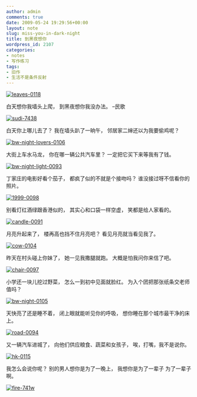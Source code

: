 ```yaml
---
author: admin
comments: true
date: 2009-05-24 19:29:56+00:00
layout: note
slug: miss-you-in-dark-night
title: 到黑夜想你
wordpress_id: 2107
categories:
- notes
- 写作练习
tags:
- 旧作
- 生活不是条件反射
---
```


[![leaves-0118](http://farm4.static.flickr.com/3415/3559739719_cf94a77107.jpg)](http://www.flickr.com/photos/lookoo/3559739719/)

白天想你我墙头上爬，
到黑夜想你我没办法。
–民歌

[![sudi-7438](http://farm3.static.flickr.com/2459/3559731305_2cc7ed249a.jpg)](http://www.flickr.com/photos/lookoo/3559731305/)

白天你上哪儿去了？
我在墙头趴了一晌午，
邻居家二婶还以为我要偷鸡呢？

[![bw-night-lovers-0106](http://farm4.static.flickr.com/3661/3559403688_ede89b5977.jpg)](http://www.flickr.com/photos/lookoo/3559403688/)

大街上车水马龙，
你在哪一辆公共汽车里？
一定把它买下来等我有了钱。

[![bw-night-light-0093](http://farm3.static.flickr.com/2446/3558593239_6060e6d812.jpg)](http://www.flickr.com/photos/lookoo/3558593239/)

丁家庄的电影好看个茄子，
都疯了似的不就是个接吻吗？
谁没接过呀不信看你的照片。

[![1999-0098](http://farm4.static.flickr.com/3592/3560605902_2682acf8fa.jpg)](http://www.flickr.com/photos/lookoo/3560605902/)

别看灯红酒绿跟香港似的，
其实心和口袋一样空虚，
笑都是给人家看的。

[![candle-0091](http://farm4.static.flickr.com/3395/3560559040_1807a90f3f.jpg)](http://www.flickr.com/photos/lookoo/3560559040/)

月亮升起来了，
楼再高也挡不住月亮吧？
看见月亮就当看见我了。

[![cow-0104](http://farm4.static.flickr.com/3626/3560605518_3ec0edfcf8.jpg)](http://www.flickr.com/photos/lookoo/3560605518/)

昨天在村头碰上你妹了，
她一见我撒腿就跑。
大概是怕我问你来信了吧。

[![chair-0097](http://farm4.static.flickr.com/3297/3559735719_10ee2b4816.jpg)](http://www.flickr.com/photos/lookoo/3559735719/)

小学还一块儿挖过野菜，
怎么一到初中见面就脸红。
为入个团把那张纸条交老师值吗？

[![bw-night-0105](http://farm4.static.flickr.com/3562/3558593695_60fcb4a3c8.jpg)](http://www.flickr.com/photos/lookoo/3558593695/)

天快亮了还是睡不着，
闭上眼就能听见你的呼吸，
想你睡在那个城市最干净的床上。

[![road-0094](http://farm4.static.flickr.com/3586/3560541600_c10edae58f.jpg)](http://www.flickr.com/photos/lookoo/3560541600/)

又一辆汽车进城了，
向他们供应粮食、蔬菜和女孩子，
唉，打嘴，我不是说你。

[![hk-0115](http://farm4.static.flickr.com/3384/3559790587_d17a607f03.jpg)](http://www.flickr.com/photos/lookoo/3559790587/)

我怎么会说你呢？
别的男人想你是为了一晚上，
我想你是为了一辈子
为了一辈子啊。

[![fire-741w](http://farm4.static.flickr.com/3359/3560697964_e627aa3389.jpg)](http://www.flickr.com/photos/lookoo/3560697964/)
